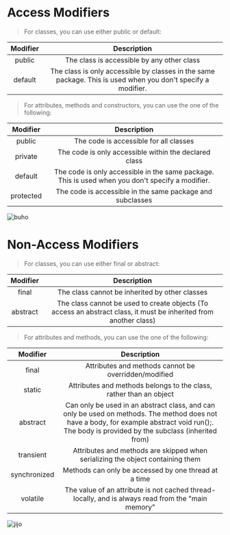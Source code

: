 # Access Modifiers

> For classes, you can use either public or default:

| Modifier | Description |
| :-: | :-: |
| public | The class is accessible by any other class |
| default | The class is only accessible by classes in the same package. This is used when you don't specify a modifier. |

> For attributes, methods and constructors, you can use the one of the following:

| Modifier | Description |
| :-: | :-: |
| public | The code is accessible for all classes |
| private | The code is only accessible within the declared class |
| default | The code is only accessible in the same package. This is used when you don't specify a modifier. |
| protected | The code is accessible in the same package and subclasses |

![buho](https://user-images.githubusercontent.com/92184167/184501548-b9d3bc3f-527d-4848-800b-b6c97c391695.jpg)

# Non-Access Modifiers

> For classes, you can use either final or abstract:

| Modifier | Description |
| :-: | :-: |
| final | The class cannot be inherited by other classes |
| abstract | The class cannot be used to create objects (To access an abstract class, it must be inherited from another class) |

> For attributes and methods, you can use the one of the following:

| Modifier | Description |
| :-: | :-: |
| final | Attributes and methods cannot be overridden/modified |
| static | Attributes and methods belongs to the class, rather than an object |
| abstract | Can only be used in an abstract class, and can only be used on methods. The method does not have a body, for example abstract void run();. The body is provided by the subclass (inherited from) |
| transient | Attributes and methods are skipped when serializing the object containing them |
| synchronized | Methods can only be accessed by one thread at a time |
| volatile | The value of an attribute is not cached thread-locally, and is always read from the "main memory" |


![jijo](https://user-images.githubusercontent.com/92184167/184501572-8ef6b616-6266-4119-bf14-1b655b7e9fd4.jpg)

